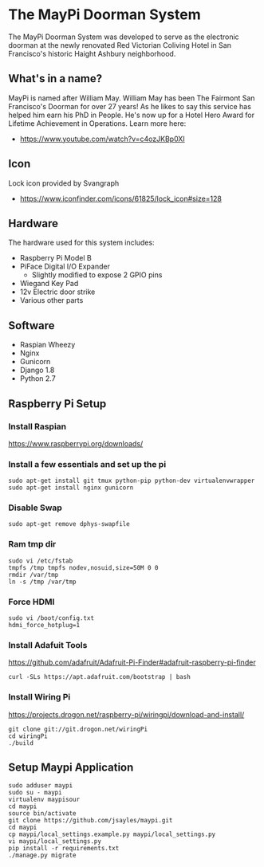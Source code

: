 # The MayPi Doorman System
The MayPi Doorman System was developed to serve as the electronic doorman at the newly renovated
Red Victorian Coliving Hotel in San Francisco's historic Haight Ashbury neighborhood.

## What's in a name?
MayPi is named after William May.  William May has been The Fairmont San Francisco's Doorman for over 27 years! As he likes to say this service has helped him earn his PhD in People. He's now up for a Hotel Hero Award for Lifetime Achievement in Operations. 
Learn more here: 
 - https://www.youtube.com/watch?v=c4ozJKBp0XI

## Icon
Lock icon provided by Svangraph
 - https://www.iconfinder.com/icons/61825/lock_icon#size=128

## Hardware
The hardware used for this system includes:
 - Raspberry Pi Model B
 - PiFace Digital I/O Expander
   - Slightly modified to expose 2 GPIO pins
 - Wiegand Key Pad
 - 12v Electric door strike
 - Various other parts

## Software
 - Raspian Wheezy
 - Nginx
 - Gunicorn
 - Django 1.8
 - Python 2.7

## Raspberry Pi Setup

### Install Raspian
https://www.raspberrypi.org/downloads/

### Install a few essentials and set up the pi
```
sudo apt-get install git tmux python-pip python-dev virtualenvwrapper
sudo apt-get install nginx gunicorn
```
### Disable Swap
```
sudo apt-get remove dphys-swapfile
```
### Ram tmp dir
```
sudo vi /etc/fstab
tmpfs /tmp tmpfs nodev,nosuid,size=50M 0 0
rmdir /var/tmp
ln -s /tmp /var/tmp
```

### Force HDMI
```
sudo vi /boot/config.txt
hdmi_force_hotplug=1
```

### Install Adafuit Tools
https://github.com/adafruit/Adafruit-Pi-Finder#adafruit-raspberry-pi-finder
```
curl -SLs https://apt.adafruit.com/bootstrap | bash
```

### Install Wiring Pi ###
https://projects.drogon.net/raspberry-pi/wiringpi/download-and-install/
```
git clone git://git.drogon.net/wiringPi
cd wiringPi
./build
```

## Setup Maypi Application
```
sudo adduser maypi
sudo su - maypi
virtualenv maypisour
cd maypi
source bin/activate
git clone https://github.com/jsayles/maypi.git
cd maypi
cp maypi/local_settings.example.py maypi/local_settings.py
vi maypi/local_settings.py
pip install -r requirements.txt
./manage.py migrate
```